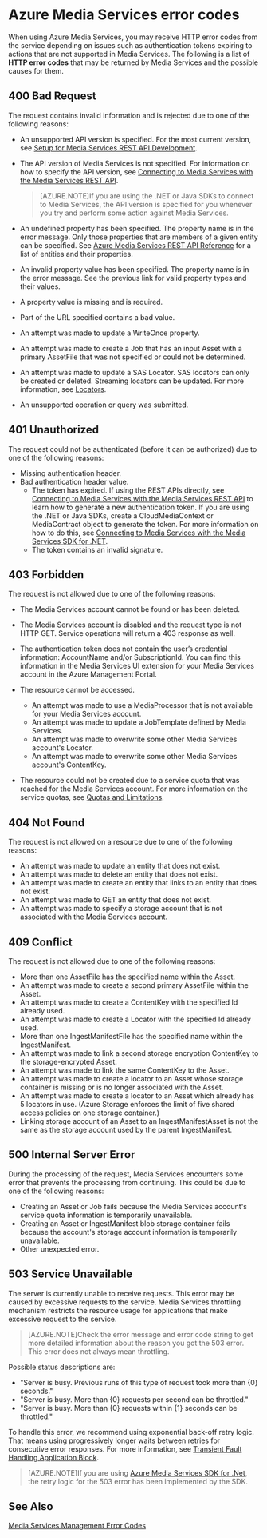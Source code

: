 ﻿<properties
    pageTitle="Azure Media Services error codes | Azure"
    description="The topic gives an overview of Azure Media Services error codes."
    author="Juliako"
    manager="erikre"
    editor=""
    services="media-services"
    documentationcenter="" />
<tags
    ms.assetid="d3a62a64-7608-4b17-8667-479b26ba0d6c"
    ms.service="media-services"
    ms.workload="media"
    ms.tgt_pltfrm="na"
    ms.devlang="na"
    ms.topic="article"
    ms.date="01/10/2017"
    wacn.date=""
    ms.author="juliako" />

# Azure Media Services error codes
When using Azure Media Services, you may receive HTTP error codes from the service depending on issues such as authentication tokens expiring to actions that are not supported in Media Services. The following is a list of **HTTP error codes** that may be returned by Media Services and the possible causes for them.  

## 400 Bad Request
The request contains invalid information and is rejected due to one of the following reasons:

* An unsupported API version is specified. For the most current version, see [Setup for Media Services REST API Development](/documentation/articles/media-services-rest-how-to-use/).
* The API version of Media Services is not specified. For information on how to specify the API version, see [Connecting to Media Services with the Media Services REST API](/documentation/articles/media-services-rest-connect-programmatically/).
  
  > [AZURE.NOTE]If you are using the .NET or Java SDKs to connect to Media Services, the API version is specified for you whenever you try and perform some action against Media Services.

* An undefined property has been specified. The property name is in the error message. Only those properties that are members of a given entity can be specified. See [Azure Media Services REST API Reference](https://docs.microsoft.com/rest/api/media/operations/azure-media-services-rest-api-reference) for a list of entities and their properties.
* An invalid property value has been specified. The property name is in the error message. See the previous link for valid property types and their values.
* A property value is missing and is required.
* Part of the URL specified contains a bad value.
* An attempt was made to update a WriteOnce property.
* An attempt was made to create a Job that has an input Asset with a primary AssetFile that was not specified or could not be determined.
* An attempt was made to update a SAS Locator. SAS locators can only be created or deleted. Streaming locators can be updated. For more information, see [Locators](https://docs.microsoft.com/rest/api/media/operations/locator).
* An unsupported operation or query was submitted.

## 401 Unauthorized
The request could not be authenticated (before it can be authorized) due to one of the following reasons:

* Missing authentication header.
* Bad authentication header value.
  * The token has expired. If using the REST APIs directly, see [Connecting to Media Services with the Media Services REST API](/documentation/articles/media-services-rest-connect-programmatically/) to learn how to generate a new authentication token. If you are using the .NET or Java SDKs, create a CloudMediaContext or MediaContract object to generate the token. For more information on how to do this, see [Connecting to Media Services with the Media Services SDK for .NET](/documentation/articles/media-services-dotnet-connect-programmatically/).
  * The token contains an invalid signature.</li></ul></li></ul>

## 403 Forbidden
The request is not allowed due to one of the following reasons:

* The Media Services account cannot be found or has been deleted.
* The Media Services account is disabled and the request type is not HTTP GET. Service operations will return a 403 response as well.
* The authentication token does not contain the user’s credential information: AccountName and/or SubscriptionId. You can find this information in the Media Services UI extension for your Media Services account in the Azure Management Portal.
* The resource cannot be accessed.
  
  * An attempt was made to use a MediaProcessor that is not available for your Media Services account.
  * An attempt was made to update a JobTemplate defined by Media Services.
  * An attempt was made to overwrite some other Media Services account's Locator.
  * An attempt was made to overwrite some other Media Services account's ContentKey.
* The resource could not be created due to a service quota that was reached for the Media Services account. For more information on the service quotas, see [Quotas and Limitations](/documentation/articles/media-services-quotas-and-limitations/).

## 404 Not Found
The request is not allowed on a resource due to one of the following reasons:

* An attempt was made to update an entity that does not exist.
* An attempt was made to delete an entity that does not exist.
* An attempt was made to create an entity that links to an entity that does not exist.
* An attempt was made to GET an entity that does not exist.
* An attempt was made to specify a storage account that is not associated with the Media Services account.  

## 409 Conflict
The request is not allowed due to one of the following reasons:

* More than one AssetFile has the specified name within the Asset.
* An attempt was made to create a second primary AssetFile within the Asset.
* An attempt was made to create a ContentKey with the specified Id already used.
* An attempt was made to create a Locator with the specified Id already used.
* More than one IngestManifestFile has the specified name within the IngestManifest.
* An attempt was made to link a second storage encryption ContentKey to the storage-encrypted Asset.
* An attempt was made to link the same ContentKey to the Asset.
* An attempt was made to create a locator to an Asset whose storage container is missing or is no longer associated with the Asset.
* An attempt was made to create a locator to an Asset which already has 5 locators in use. (Azure Storage enforces the limit of five shared access policies on one storage container.)
* Linking storage account of an Asset to an IngestManifestAsset is not the same as the storage account used by the parent IngestManifest.  

## 500 Internal Server Error
During the processing of the request, Media Services encounters some error that prevents the processing from continuing. This could be due to one of the following reasons:

* Creating an Asset or Job fails because the Media Services account's service quota information is temporarily unavailable.
* Creating an Asset or IngestManifest blob storage container fails because the account's storage account information is temporarily unavailable.
* Other unexpected error.

## 503 Service Unavailable
The server is currently unable to receive requests. This error may be caused by excessive requests to the service. Media Services throttling mechanism restricts the resource usage for applications that make excessive request to the service.

> [AZURE.NOTE]Check the error message and error code string to get more detailed information about the reason you got the 503 error. This error does not always mean throttling.

Possible status descriptions are:

* "Server is busy. Previous runs of this type of request took more than {0} seconds."
* "Server is busy. More than {0} requests per second can be throttled."
* "Server is busy. More than {0} requests within {1} seconds can be throttled."

To handle this error, we recommend using exponential back-off retry logic. That means using progressively longer waits between retries for consecutive error responses.  For more information, see [Transient Fault Handling Application Block](https://msdn.microsoft.com/zh-cn/library/hh680905.aspx).

> [AZURE.NOTE]If you are using [Azure Media Services SDK for .Net](https://github.com/Azure/azure-sdk-for-media-services/tree/master), the retry logic for the 503 error has been implemented by the SDK.  


## See Also
[Media Services Management Error Codes](http://msdn.microsoft.com/zh-cn/library/windowsazure/dn167016.aspx)



